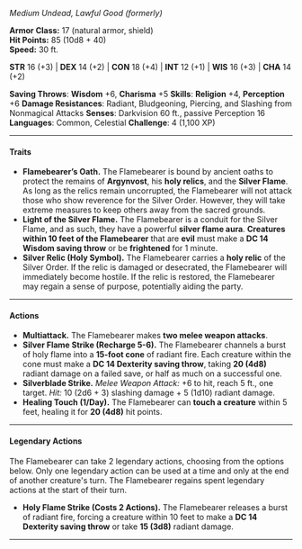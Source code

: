 _Medium Undead, Lawful Good (formerly)_

**Armor Class:** 17 (natural armor, shield)  
**Hit Points:** 85 (10d8 + 40)  
**Speed:** 30 ft.

**STR** 16 (+3) | **DEX** 14 (+2) | **CON** 18 (+4) | **INT** 12 (+1) | **WIS** 16 (+3) | **CHA** 14 (+2)

**Saving Throws**: **Wisdom** +6, **Charisma** +5
**Skills**: **Religion** +4, **Perception** +6
**Damage Resistances**: Radiant, Bludgeoning, Piercing, and Slashing from Nonmagical Attacks
**Senses**: Darkvision 60 ft., passive Perception 16
**Languages**: Common, Celestial
**Challenge**: 4 (1,100 XP)

---

#### **Traits**

- **Flamebearer’s Oath.** The Flamebearer is bound by ancient oaths to protect the remains of **Argynvost**, his **holy relics**, and the **Silver Flame**. As long as the relics remain uncorrupted, the Flamebearer will not attack those who show reverence for the Silver Order. However, they will take extreme measures to keep others away from the sacred grounds.
- **Light of the Silver Flame.** The Flamebearer is a conduit for the Silver Flame, and as such, they have a powerful **silver flame aura**. **Creatures within 10 feet of the Flamebearer** that are **evil** must make a **DC 14 Wisdom saving throw** or be **frightened** for 1 minute.
- **Silver Relic (Holy Symbol).** The Flamebearer carries a **holy relic** of the Silver Order. If the relic is damaged or desecrated, the Flamebearer will immediately become hostile. If the relic is restored, the Flamebearer may regain a sense of purpose, potentially aiding the party.

---

#### **Actions**

- **Multiattack.** The Flamebearer makes **two melee weapon attacks**.
- **Silver Flame Strike (Recharge 5-6).** The Flamebearer channels a burst of holy flame into a **15-foot cone** of radiant fire. Each creature within the cone must make a **DC 14 Dexterity saving throw**, taking **20 (4d8)** radiant damage on a failed save, or half as much on a successful one.
- **Silverblade Strike.** _Melee Weapon Attack:_ +6 to hit, reach 5 ft., one target. _Hit:_ 10 (2d6 + 3) slashing damage + 5 (1d10) radiant damage.
- **Healing Touch (1/Day).** The Flamebearer can **touch a creature** within 5 feet, healing it for **20 (4d8)** hit points.

---

#### **Legendary Actions**

The Flamebearer can take 2 legendary actions, choosing from the options below. Only one legendary action can be used at a time and only at the end of another creature's turn. The Flamebearer regains spent legendary actions at the start of their turn.

- **Holy Flame Strike (Costs 2 Actions).** The Flamebearer releases a burst of radiant fire, forcing a creature within 10 feet to make a **DC 14 Dexterity saving throw** or take **15 (3d8)** radiant damage.

---


